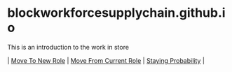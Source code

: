 # blockworkforcesupplychain.github.io

This is an introduction to the work in store


| [Move To New Role](pages/to_new_role) | [Move From Current Role](pages/from_current_role) | [Staying Probability](pages/staying_prob) | 